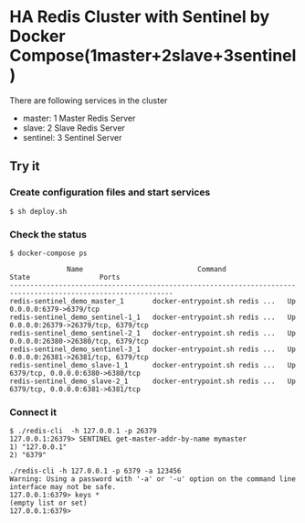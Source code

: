# HA Redis Cluster with Sentinel by Docker Compose(1master+2slave+3sentinel)

There are following services in the cluster

* master: 1 Master Redis Server
* slave: 2 Slave Redis Server
* sentinel: 3 Sentinel Server

## Try it

### Create configuration files and start services

```
$ sh deploy.sh
```

### Check the status

```
$ docker-compose ps
```

```
              Name                            Command               State                 Ports
--------------------------------------------------------------------------------------------------------------
redis-sentinel_demo_master_1       docker-entrypoint.sh redis ...   Up      0.0.0.0:6379->6379/tcp
redis-sentinel_demo_sentinel-1_1   docker-entrypoint.sh redis ...   Up      0.0.0.0:26379->26379/tcp, 6379/tcp
redis-sentinel_demo_sentinel-2_1   docker-entrypoint.sh redis ...   Up      0.0.0.0:26380->26380/tcp, 6379/tcp
redis-sentinel_demo_sentinel-3_1   docker-entrypoint.sh redis ...   Up      0.0.0.0:26381->26381/tcp, 6379/tcp
redis-sentinel_demo_slave-1_1      docker-entrypoint.sh redis ...   Up      6379/tcp, 0.0.0.0:6380->6380/tcp
redis-sentinel_demo_slave-2_1      docker-entrypoint.sh redis ...   Up      6379/tcp, 0.0.0.0:6381->6381/tcp
```

### Connect it

```
$ ./redis-cli  -h 127.0.0.1 -p 26379
127.0.0.1:26379> SENTINEL get-master-addr-by-name mymaster
1) "127.0.0.1"
2) "6379"
```

```
./redis-cli -h 127.0.0.1 -p 6379 -a 123456
Warning: Using a password with '-a' or '-u' option on the command line interface may not be safe.
127.0.0.1:6379> keys *
(empty list or set)
127.0.0.1:6379>
```

